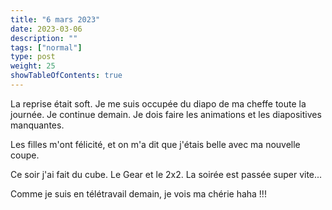 ```yaml
---
title: "6 mars 2023"
date: 2023-03-06
description: ""
tags: ["normal"]
type: post
weight: 25
showTableOfContents: true
---
```


La reprise était soft. Je me suis occupée du diapo de ma cheffe toute la journée. Je continue demain. Je dois faire les animations et les diapositives manquantes.

Les filles m'ont félicité, et on m'a dit que j'étais belle avec ma nouvelle coupe.

Ce soir j'ai fait du cube. Le Gear et le 2x2. La soirée est passée super vite...

Comme je suis en télétravail demain, je vois ma chérie haha !!!